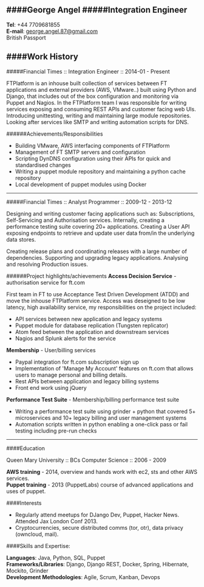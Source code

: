 ####George Angel
#####Integration Engineer
---

**Tel**: +44 7709681855  
**E-mail**: george.angel.87@gmail.com  
British Passport  

####Work History
---
#####Financial Times :: Integration Engineer :: 2014-01 - Present

FTPlatform is an inhouse built collection of services between FT applications and external providers (AWS, VMware..) built using Python and Django, that includes out of the box configuration and monitoring via Puppet and Nagios. In the FTPlatform team I was responsible for writing services exposing and consuming REST APIs and customer facing web UIs. Introducing unittesting, writing and maintaining large module repositories. Looking after services like SMTP and writing automation scripts for DNS.

######Achievements/Responsibilities
- Building VMware, AWS interfacing components of FTPlatform
- Management of FT SMTP servers and configuration  
- Scripting DynDNS configuration using their APIs for quick and standardised changes
- Writing a puppet module repository and maintaining a python cache repository
- Local development of puppet modules using Docker

---

#####Financial Times :: Analyst Programmer :: 2009-12 - 2013-12

Designing and writing customer facing applications such as: Subscriptions, Self-Servicing and Authorisation services. Internally, creating a performance testing suite covering 20+ applications. Creating a User API exposing endpoints to retrieve and update user data from/in the underlying data stores.

Creating release plans and coordinating releases with a large number of dependencies. Supporting and upgrading legacy applications. Analysing and resolving Production issues.

######Project highlights/achievements
**Access Decision Service** - authorisation service for ft.com

First team in FT to use Acceptance Test Driven Development (ATDD) and move the inhouse FTPlatform service. Access was deseigned to be low latency, high availability service, my  responsibilities on the project included:

- API services between new application and legacy systems 
- Puppet module for database replication (Tungsten replicator)
- Atom feed between the application and downstream services
- Nagios and Splunk alerts for the service


**Membership** - User/billing services

- Paypal integration for ft.com subscription sign up
- Implementation of 'Manage My Account' features on ft.com that allows users to manage personal and billing details.
- Rest APIs between application and legacy billing systems
- Front end work using jQuery

**Performance Test Suite** - Membership/billing performance test suite

- Writing a performance test suite using grinder + python that covered 5+ microservices and 10+ legacy billing and user management systems
- Automation scripts written in python enabling a one-click pass or fail testing including pre-run checks

---

####Education

Queen Mary University :: BCs Computer Science :: 2006 - 2009

**AWS training** - 2014, overview and hands work with ec2, sts and other AWS services.   
**Puppet training** - 2013 (PuppetLabs) course of advanced applications and uses of puppet.

####Interests

- Regularly attend meetups for DJango Dev, Puppet, Hacker News.  Attended Jax London Conf 2013.
- Cryptocurrencies, secure distributed comms (tor, otr), data privacy (owncloud, mail).

####Skills and Expertise:

**Languages**: Java, Python, SQL, Puppet  
**Frameworks/Libraries**: Django, Django REST, Docker, Spring, Hibernate, Mockito, Grinder  
**Development Methodologies**: Agile, Scrum, Kanban, Devops

